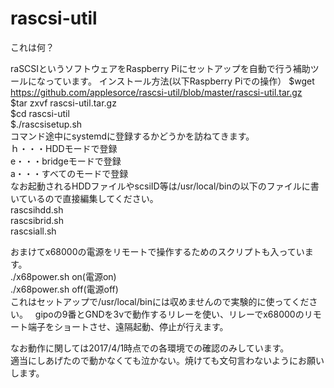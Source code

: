 # rascsi-util
これは何？

raSCSIというソフトウェアをRaspberry Piにセットアップを自動で行う補助ツールになっています。
インストール方法(以下Raspberry Piでの操作）
$wget https://github.com/applesorce/rascsi-util/blob/master/rascsi-util.tar.gz  
$tar zxvf rascsi-util.tar.gz  
$cd rascsi-util  
$./rascsisetup.sh  
コマンド途中にsystemdに登録するかどうかを訪ねてきます。  
ｈ・・・HDDモードで登録  
e・・・bridgeモードで登録  
a・・・すべてのモードで登録  
なお起動されるHDDファイルやscsiID等は/usr/local/binの以下のファイルに書いているので直接編集してください。  
rascsihdd.sh  
rascsibrid.sh  
rascsiall.sh  
  
おまけてx68000の電源をリモートで操作するためのスクリプトも入っています。  
./x68power.sh on(電源on)  
./x68power.sh off(電源off)  
これはセットアップで/usr/local/binには収めませんので実験的に使ってください。  
gipoの9番とGNDを3vで動作するリレーを使い、リレーでx68000のリモート端子をショートさせ、遠隔起動、停止が行えます。  

なお動作に関しては2017/4/1時点での各環境での確認のみしています。  
適当にしあげたので動かなくても泣かない。焼けても文句言わないようにお願いします。  
